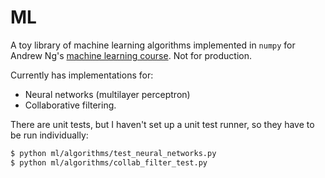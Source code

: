 ML
==

A toy library of machine learning algorithms implemented in `numpy` for Andrew Ng's [machine learning course](https://www.coursera.org/course/ml). Not for production.

Currently has implementations for:
* Neural networks (multilayer perceptron)
* Collaborative filtering.

There are unit tests, but I haven't set up a unit test runner, so they have to be run individually:
```bash
$ python ml/algorithms/test_neural_networks.py
$ python ml/algorithms/collab_filter_test.py
```
